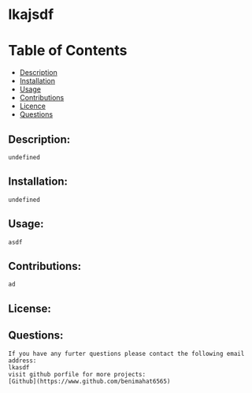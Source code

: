 
# lkajsdf

# Table of Contents
- [Description](#description)
- [Installation](#installation)
- [Usage](#usage)
- [Contributions](#contributions)
- [Licence](#licence)
- [Questions](#questions)

## Description: 
    undefined
## Installation:
    undefined
## Usage:
    asdf
## Contributions:
    ad
## License:
    
## Questions:
    If you have any furter questions please contact the following email address:
    lkasdf
    visit github porfile for more projects:
    [Github](https://www.github.com/benimahat6565)
    
    
